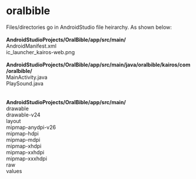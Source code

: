 # oralbible

Files/directories go in AndroidStudio file heirarchy. As shown below:
<br><br>
<b>AndroidStudioProjects/OralBible/app/src/main/</b> <br>
  AndroidManifest.xml <br>
  ic_launcher_kairos-web.png <br>
  <br>
<b>AndroidStudioProjects/OralBible/app/src/main/java/oralbible/kairos/com/oralbible/</b> <br>
  MainActivity.java<br>
  PlaySound.java<br>
  <br><br>
<b>AndroidStudioProjects/OralBible/app/src/main/</b><br>
  drawable<br>
  drawable-v24<br>
  layout<br>
  mipmap-anydpi-v26<br>
  mipmap-hdpi<br>
  mipmap-mdpi<br>
  mipmap-xhdpi<br>
  mipmap-xxhdpi<br>
  mipmap-xxxhdpi<br>
  raw<br>
  values<br>
